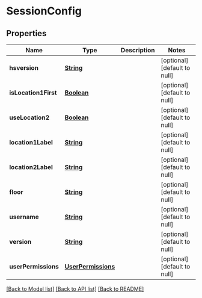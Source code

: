 # SessionConfig
## Properties

Name | Type | Description | Notes
------------ | ------------- | ------------- | -------------
**hsversion** | [**String**](string.md) |  | [optional] [default to null]
**isLocation1First** | [**Boolean**](boolean.md) |  | [optional] [default to null]
**useLocation2** | [**Boolean**](boolean.md) |  | [optional] [default to null]
**location1Label** | [**String**](string.md) |  | [optional] [default to null]
**location2Label** | [**String**](string.md) |  | [optional] [default to null]
**floor** | [**String**](string.md) |  | [optional] [default to null]
**username** | [**String**](string.md) |  | [optional] [default to null]
**version** | [**String**](string.md) |  | [optional] [default to null]
**userPermissions** | [**UserPermissions**](UserPermissions.md) |  | [optional] [default to null]

[[Back to Model list]](../README.md#documentation-for-models) [[Back to API list]](../README.md#documentation-for-api-endpoints) [[Back to README]](../README.md)


